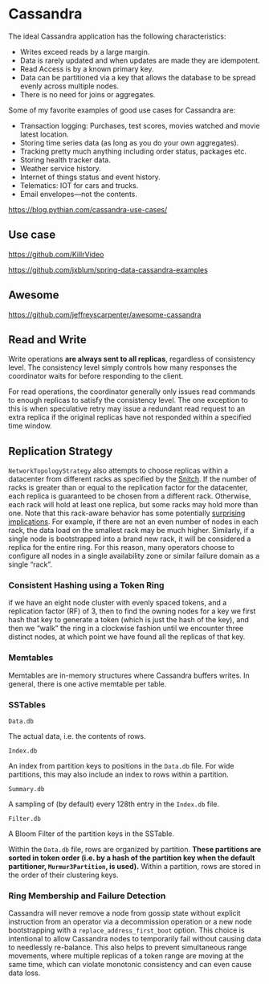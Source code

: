 # Cassandra 

The ideal Cassandra application has the following characteristics:

- Writes exceed reads by a large margin.
- Data is rarely updated and when updates are made they are idempotent.
- Read Access is by a known primary key.
- Data can be partitioned via a key that allows the database to be spread evenly across multiple nodes.
- There is no need for joins or aggregates.

Some of my favorite examples of good use cases for Cassandra are:

- Transaction logging: Purchases, test scores, movies watched and movie latest location.
- Storing time series data (as long as you do your own aggregates).
- Tracking pretty much anything including order status, packages etc.
- Storing health tracker data.
- Weather service history.
- Internet of things status and event history.
- Telematics: IOT for cars and trucks.
- Email envelopes—not the contents.



https://blog.pythian.com/cassandra-use-cases/



## Use case

https://github.com/KillrVideo

https://github.com/jxblum/spring-data-cassandra-examples





## Awesome

https://github.com/jeffreyscarpenter/awesome-cassandra



## Read and Write

Write operations **are always sent to all replicas**, regardless of consistency level. The consistency level simply controls how many responses the coordinator waits for before responding to the client.

For read operations, the coordinator generally only issues read commands to enough replicas to satisfy the consistency level. The one exception to this is when speculative retry may issue a redundant read request to an extra replica if the original replicas have not responded within a specified time window.



## Replication Strategy

`NetworkTopologyStrategy` also attempts to choose replicas within a datacenter from different racks as specified by the [Snitch](https://cassandra.apache.org/doc/latest/operating/snitch.html#snitch). If the number of racks is greater than or equal to the replication factor for the datacenter, each replica is guaranteed to be chosen from a different rack. Otherwise, each rack will hold at least one replica, but some racks may hold more than one. Note that this rack-aware behavior has some potentially [surprising implications](https://issues.apache.org/jira/browse/CASSANDRA-3810). For example, if there are not an even number of nodes in each rack, the data load on the smallest rack may be much higher. Similarly, if a single node is bootstrapped into a brand new rack, it will be considered a replica for the entire ring. For this reason, many operators choose to configure all nodes in a single availability zone or similar failure domain as a single “rack”.



### Consistent Hashing using a Token Ring

 if we have an eight node cluster with evenly spaced tokens, and a replication factor (RF) of 3, then to find the owning nodes for a key we first hash that key to generate a token (which is just the hash of the key), and then we “walk” the ring in a clockwise fashion until we encounter three distinct nodes, at which point we have found all the replicas of that key. 



### Memtables

Memtables are in-memory structures where Cassandra buffers writes. In general, there is one active memtable per table.



### SSTables

```
Data.db
```

The actual data, i.e. the contents of rows.

```
Index.db
```

An index from partition keys to positions in the `Data.db` file. For wide partitions, this may also include an index to rows within a partition.

```
Summary.db
```

A sampling of (by default) every 128th entry in the `Index.db` file.

```
Filter.db
```

A Bloom Filter of the partition keys in the SSTable.



Within the `Data.db` file, rows are organized by partition. **These partitions are sorted in token order (i.e. by a hash of the partition key when the default partitioner, `Murmur3Partition`, is used).** Within a partition, rows are stored in the order of their clustering keys.



### Ring Membership and Failure Detection

Cassandra will never remove a node from gossip state without explicit instruction from an operator via a decommission operation or a new node bootstrapping with a `replace_address_first_boot` option. This choice is intentional to allow Cassandra nodes to temporarily fail without causing data to needlessly re-balance. This also helps to prevent simultaneous range movements, where multiple replicas of a token range are moving at the same time, which can violate monotonic consistency and can even cause data loss.



